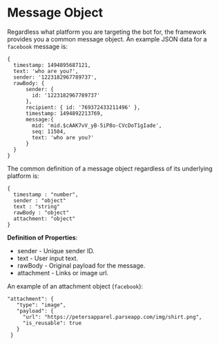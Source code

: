 # Message Object

Regardless what platform you are targeting the bot for, the framework provides you a common message object. An example JSON data for a `facebook` message is:

```
{
  timestamp: 1494895687121,
  text: 'who are you?',
  sender: '1223182967789737',
  rawBody: {
      sender: {
        id: '1223182967789737'
      },
      recipient: { id: '769372433211496' },
      timestamp: 1494892213769,
      message:{
        mid: 'mid.$cAAK7vV_yB-5iP8o-CVcDoT1gIade',
        seq: 11504,
        text: 'who are you?'
      }
  }
}

```

The common definition of a message object regardless of its underlying platform is:

```
{
  timestamp : "number",
  sender : "object"
  text : "string"
  rawBody : "object"
  attachment: "object"
}

```

**Definition of Properties**:

* sender - Unique sender ID.
* text - User input text.
* rawBody - Original payload for the message.
* attachment - Links or image url.


An example of an attachment object (`facebook`):

```
"attachment": {
   "type": "image",
   "payload": {
     "url": "https://petersapparel.parseapp.com/img/shirt.png",
     "is_reusable": true
   }
 }

```
